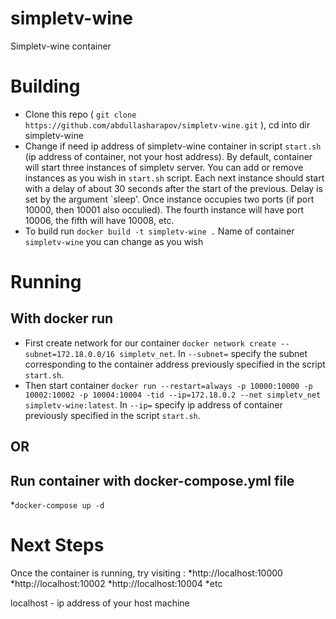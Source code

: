 # simpletv-wine
Simpletv-wine container 

# Building

 * Clone this repo ( `git clone https://github.com/abdullasharapov/simpletv-wine.git` ), cd into dir simpletv-wine
 * Change if need ip address of simpletv-wine container in script `start.sh` (ip address of container, not your host address). By default, container will start three instances of simpletv server.
   You can add or remove instances as you wish in `start.sh` script. Each next instance should start with a delay of about 30 seconds after the start of the previous. Delay is set by the argument `sleep'.
   Once instance occupies two ports (if port 10000, then 10001 also occulied). The fourth instance will have port 10006, the fifth will have 10008, etc.
 * To build run `docker build -t simpletv-wine .` Name of container `simpletv-wine` you can change as you wish

# Running
 ## With docker run
 * First create network for our container `docker network create --subnet=172.18.0.0/16 simpletv_net`. In `--subnet=` specify the subnet corresponding to the container address previously specified in the script `start.sh`.
 * Then start container `docker run --restart=always -p 10000:10000 -p 10002:10002 -p 10004:10004 -tid --ip=172.18.0.2 --net simpletv_net simpletv-wine:latest`. In `--ip=` specify ip address of container previously specified in the script `start.sh`.
 
 ## OR

 ## Run container with docker-compose.yml file
 *`docker-compose up -d`

# Next Steps

Once the container is running, try visiting :
 *http://localhost:10000
 *http://localhost:10002
 *http://localhost:10004 
 *etc

localhost - ip address of your host machine
